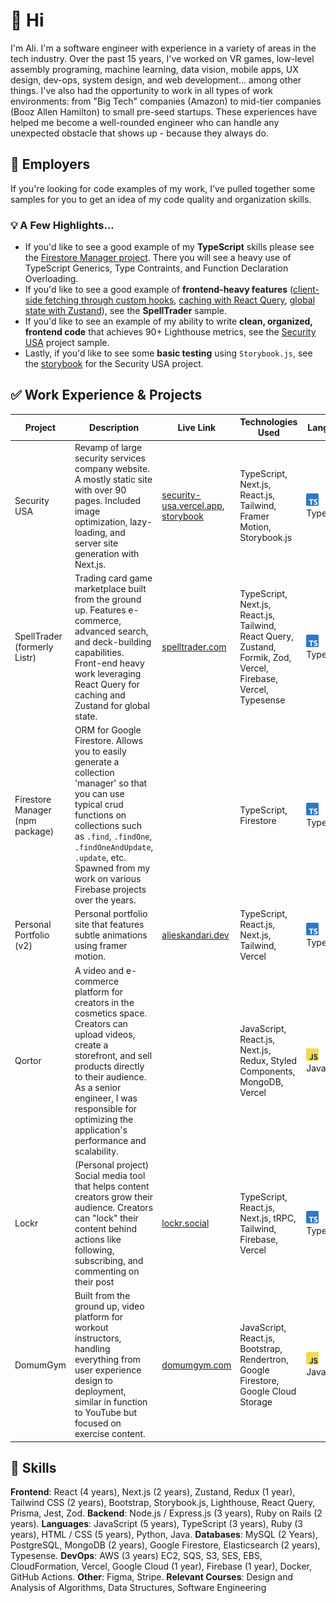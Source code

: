 # 👋 Hi

I'm Ali. I'm a software engineer with experience in a variety of areas in the tech industry. Over the past 15 years, I've worked on VR games, low-level assembly programing, machine learning, data vision, mobile apps, UX design, dev-ops, system design, and web development... among other things. I've also had the opportunity to work in all types of work environments: from "Big Tech" companies (Amazon) to mid-tier companies (Booz Allen Hamilton) to small pre-seed startups. These experiences have helped me become a well-rounded engineer who can handle any unexpected obstacle that shows up - because they always do.

## 💼 Employers 
If you're looking for code examples of my work, I've pulled together some samples for you to get an idea of my code quality and organization skills.

### 💡 A Few Highlights...
* If you'd like to see a good example of my **TypeScript** skills please see the [Firestore Manager project](https://github.com/AliEskandari/firestore-manager/tree/main/src/functions). There you will see a heavy use of TypeScript Generics, Type Contraints, and Function Declaration Overloading.
* If you'd like to see a good example of **frontend-heavy features** ([client-side fetching through custom hooks](spell-trader/modules/frontend/hooks), [caching with React Query](spell-trader/modules/frontend/hooks), [global state with Zustand](/spell-trader/state.ts)), see the **SpellTrader** sample.
* If you'd like to see an example of my ability to write **clean, organized, frontend code** that achieves 90+ Lighthouse metrics, see the [Security USA](https://github.com/AliEskandari/for-employers/tree/main/security-usa) project sample.
* Lastly, if you'd like to see some **basic testing** using `Storybook.js`, see the [storybook](https://660ce1807fe47f2a1f89d6f5-meomjgpifs.chromatic.com) for the Security USA project.
<!--
* For a good example of my **modular approach to large projects**, see the the [Lockr](https://github.com/AliEskandari/lockr) project repo - specifically for the folder structure and modularization in `modules` folder.
-->

## ✅ Work Experience & Projects

| Project               | Description                                                                     | Live Link | Technologies Used                                              | Language   | Code     | Year |
|-----------------------|---------------------------------------------------------------------------------|------|----------------------------------------------------------------|------------|----------|-------|
| Security USA          | Revamp of large security services company website. A mostly static site with over 90 pages. Included image optimization, lazy-loading, and server site generation with Next.js. | [security-usa.vercel.app](https://security-usa.vercel.app), [storybook](https://660ce1807fe47f2a1f89d6f5-meomjgpifs.chromatic.com)| TypeScript, Next.js, React.js, Tailwind, Framer Motion, Storybook.js  | <img src="assets/typescript-logo.png" width="20px"/> TypeScript | [Sample (Home Page)](https://github.com/AliEskandari/for-employers/tree/main/security-usa) | 2024 |
| SpellTrader (formerly Listr)   | Trading card game marketplace built from the ground up. Features e-commerce, advanced search, and deck-building capabilities. Front-end heavy work leveraging React Query for caching and Zustand for global state. | [spelltrader.com](https://spelltrader.com) | TypeScript, Next.js, React.js, Tailwind, React Query, Zustand, Formik, Zod, Vercel, Firebase, Vercel, Typesense | <img src="assets/typescript-logo.png" width="20px"/>TypeScript | [Sample (Deck Builder Page)](https://github.com/AliEskandari/for-employers/tree/main/spell-trader) | 2023-2024
| Firestore Manager (npm package) | ORM for Google Firestore. Allows you to easily generate a collection 'manager' so that you can use typical crud functions on collections such as `.find`, `.findOne`, `.findOneAndUpdate`, `.update`, etc. Spawned from my work on various Firebase projects over the years.|  | TypeScript, Firestore | <img src="assets/typescript-logo.png" width="20px"/>TypeScript | [Repo](https://github.com/AliEskandari/firestore-manager/tree/main/src/functions) | 2024 | 
| Personal Portfolio (v2) | Personal portfolio site that features subtle animations using framer motion. | [alieskandari.dev](https://alieskandari.dev) | TypeScript, React.js, Next.js, Tailwind, Vercel | <img src="assets/typescript-logo.png" width="20px"/>TypeScript | [Repo](https://github.com/AliEskandari/personal-website) | 2024 |
| Qortor | A video and e-commerce platform for creators in the cosmetics space. Creators can upload videos, create a storefront, and sell products directly to their audience. As a senior engineer, I was responsible for optimizing the application's performance and scalability. |  | JavaScript, React.js, Next.js, Redux, Styled Components, MongoDB, Vercel | <img src="assets/javascript-logo.png" width="20px"/>JavaScript |  | 2023 |
| Lockr | (Personal project) Social media tool that helps content creators grow their audience. Creators can "lock" their content behind actions like following, subscribing, and commenting on their post| [lockr.social](https://lockr.social) | TypeScript, React.js, Next.js, tRPC, Tailwind, Firebase, Vercel | <img src="assets/typescript-logo.png" width="20px"/>TypeScript | [Repo](https://github.com/AliEskandari/lockr) | 2022 |
| DomumGym                 | Built from the ground up, video platform for workout instructors, handling everything from user experience design to deployment, similar in function to YouTube but focused on exercise content. | [domumgym.com](https://domumgym.com) | JavaScript, React.js, Bootstrap, Rendertron, Google Firestore, Google Cloud Storage | <img src="assets/javascript-logo.png" width="20px"/>JavaScript | [Sample](https://github.com/AliEskandari/video-platform) | 2022 |

## 🎯 Skills
**Frontend**: React (4 years), Next.js (2 years), Zustand, Redux (1 year), Tailwind CSS (2 years), Bootstrap, Storybook.js, Lighthouse, React Query, Prisma, Jest, Zod. **Backend**: Node.js / Express.js (3 years), Ruby on Rails (2 years). **Languages**: JavaScript (5 years), TypeScript (3 years), Ruby (3 years), HTML / CSS (5 years), Python, Java. **Databases**: MySQL (2 Years), PostgreSQL, MongoDB (2 years), Google Firestore, Elasticsearch (2 years), Typesense. **DevOps**: AWS (3 years) EC2, SQS, S3, SES, EBS, CloudFormation, Vercel, Google Cloud (1 year), Firebase (1 year), Docker, GitHub Actions. **Other**: Figma, Stripe. **Relevant Courses**: Design and Analysis of Algorithms, Data Structures, Software Engineering
